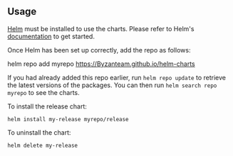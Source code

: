 ## Usage

[Helm](https://helm.sh) must be installed to use the charts.  Please refer to
Helm's [documentation](https://helm.sh/docs) to get started.

Once Helm has been set up correctly, add the repo as follows:

  helm repo add myrepo https://Byzanteam.github.io/helm-charts

If you had already added this repo earlier, run `helm repo update` to retrieve
the latest versions of the packages.  You can then run `helm search repo
myrepo` to see the charts.

To install the release chart:

    helm install my-release myrepo/release

To uninstall the chart:

    helm delete my-release
